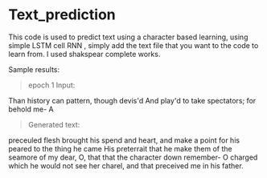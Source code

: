 # Text_prediction

This code is used to predict text using a character based learning, using simple LSTM cell RNN , simply add the text file that you want to the code to learn from.
I used shakspear complete works.

Sample results:
>epoch 1
>Input:

  Than history can pattern, though devis'd
    And play'd to take spectators; for behold me-
    A

>Generated text:

 preceuled flesh brought his spend and heart, and make a point for his peared to the thing he came
  His preterrait that he make them of the seamore of my dear,
  O, that that the character down remember-
  O charged which he would not see her charel, and that preceived me in his father.


